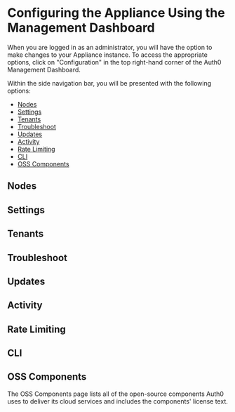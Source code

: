 # Configuring the Appliance Using the Management Dashboard

When you are logged in as an administrator, you will have the option to make changes to your Appliance instance. To access the appropriate options, click on "Configuration" in the top right-hand corner of the Auth0 Management Dashboard.

Within the side navigation bar, you will be presented with the following options:

* [Nodes](#nodes)
* [Settings](#settings)
* [Tenants](#tenants)
* [Troubleshoot](#troubleshoot)
* [Updates](#updates)
* [Activity](#activity)
* [Rate Limiting](#rate-limiting)
* [CLI](#cli)
* [OSS Components](/oss-components)

## Nodes

## Settings

## Tenants

## Troubleshoot

## Updates

## Activity

## Rate Limiting

## CLI

## OSS Components

The OSS Components page lists all of the open-source components Auth0 uses to deliver its cloud services and includes the components' license text.
